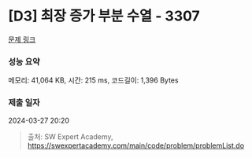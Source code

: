 # [D3] 최장 증가 부분 수열 - 3307 

[문제 링크](https://swexpertacademy.com/main/code/problem/problemDetail.do?contestProbId=AWBOKg-a6l0DFAWr) 

### 성능 요약

메모리: 41,064 KB, 시간: 215 ms, 코드길이: 1,396 Bytes

### 제출 일자

2024-03-27 20:20



> 출처: SW Expert Academy, https://swexpertacademy.com/main/code/problem/problemList.do